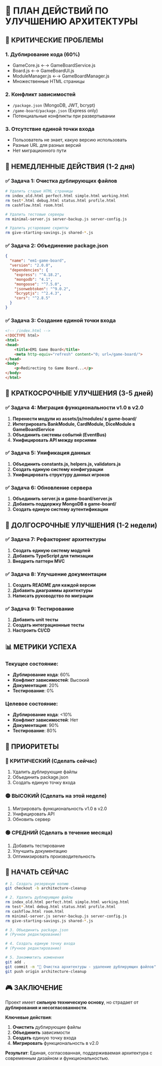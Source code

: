 # 🎯 ПЛАН ДЕЙСТВИЙ ПО УЛУЧШЕНИЮ АРХИТЕКТУРЫ

## 🚨 КРИТИЧЕСКИЕ ПРОБЛЕМЫ

### 1. **Дублирование кода (60%)**
- GameCore.js ←→ GameBoardService.js
- Board.js ←→ GameBoardUI.js  
- ModuleManager.js ←→ GameBoardManager.js
- Множественные HTML страницы

### 2. **Конфликт зависимостей**
- `/package.json` (MongoDB, JWT, bcrypt)
- `/game-board/package.json` (Express only)
- Потенциальные конфликты при развертывании

### 3. **Отсутствие единой точки входа**
- Пользователь не знает, какую версию использовать
- Разные URL для разных версий
- Нет миграционного пути

## 🎯 НЕМЕДЛЕННЫЕ ДЕЙСТВИЯ (1-2 дня)

### ✅ Задача 1: Очистка дублирующих файлов
```bash
# Удалить старые HTML страницы
rm index_old.html perfect.html simple.html working.html
rm test*.html debug.html status.html profile.html
rm cashflow.html room.html

# Удалить тестовые серверы
rm minimal-server.js server-backup.js server-config.js

# Удалить устаревшие скрипты
rm give-starting-savings.js shared-*.js
```

### ✅ Задача 2: Объединение package.json
```json
{
  "name": "em1-game-board",
  "version": "2.0.0",
  "dependencies": {
    "express": "^4.18.2",
    "mongodb": "4.1",
    "mongoose": "^7.5.0",
    "jsonwebtoken": "^9.0.2",
    "bcryptjs": "^2.4.3",
    "cors": "^2.8.5"
  }
}
```

### ✅ Задача 3: Создание единой точки входа
```html
<!-- /index.html -->
<!DOCTYPE html>
<html>
<head>
    <title>EM1 Game Board</title>
    <meta http-equiv="refresh" content="0; url=/game-board/">
</head>
<body>
    <p>Redirecting to Game Board...</p>
</body>
</html>
```

## 🔄 КРАТКОСРОЧНЫЕ УЛУЧШЕНИЯ (3-5 дней)

### ✅ Задача 4: Миграция функциональности v1.0 в v2.0
1. **Перенести модули из assets/js/modules/ в game-board/**
2. **Интегрировать BankModule, CardModule, DiceModule в GameBoardService**
3. **Объединить системы событий (EventBus)**
4. **Унифицировать API между версиями**

### ✅ Задача 5: Унификация данных
1. **Объединить constants.js, helpers.js, validators.js**
2. **Создать единую систему конфигурации**
3. **Унифицировать структуру данных игроков**

### ✅ Задача 6: Обновление сервера
1. **Объединить server.js и game-board/server.js**
2. **Добавить поддержку MongoDB в game-board/**
3. **Создать единую систему аутентификации**

## 🎨 ДОЛГОСРОЧНЫЕ УЛУЧШЕНИЯ (1-2 недели)

### ✅ Задача 7: Рефакторинг архитектуры
1. **Создать единую систему модулей**
2. **Добавить TypeScript для типизации**
3. **Внедрить паттерн MVC**

### ✅ Задача 8: Улучшение документации
1. **Создать README для каждой версии**
2. **Добавить диаграммы архитектуры**
3. **Написать руководство по миграции**

### ✅ Задача 9: Тестирование
1. **Добавить unit тесты**
2. **Создать интеграционные тесты**
3. **Настроить CI/CD**

## 📊 МЕТРИКИ УСПЕХА

### Текущее состояние:
- **Дублирование кода**: 60%
- **Конфликт зависимостей**: Высокий
- **Документация**: 20%
- **Тестирование**: 0%

### Целевое состояние:
- **Дублирование кода**: <10%
- **Конфликт зависимостей**: Нет
- **Документация**: 90%
- **Тестирование**: 80%

## 🎯 ПРИОРИТЕТЫ

### 🔴 КРИТИЧЕСКИЙ (Сделать сейчас)
1. Удалить дублирующие файлы
2. Объединить package.json
3. Создать единую точку входа

### 🟡 ВЫСОКИЙ (Сделать на этой неделе)
1. Мигрировать функциональность v1.0 в v2.0
2. Унифицировать API
3. Обновить сервер

### 🟢 СРЕДНИЙ (Сделать в течение месяца)
1. Добавить тестирование
2. Улучшить документацию
3. Оптимизировать производительность

## 🚀 НАЧАТЬ СЕЙЧАС

```bash
# 1. Создать резервную копию
git checkout -b architecture-cleanup

# 2. Удалить дублирующие файлы
rm index_old.html perfect.html simple.html working.html
rm test*.html debug.html status.html profile.html
rm cashflow.html room.html
rm minimal-server.js server-backup.js server-config.js
rm give-starting-savings.js shared-*.js

# 3. Объединить package.json
# (Ручное редактирование)

# 4. Создать единую точку входа
# (Ручное редактирование)

# 5. Закоммитить изменения
git add .
git commit -m "🧹 Очистка архитектуры - удаление дублирующих файлов"
git push origin architecture-cleanup
```

## 🎮 ЗАКЛЮЧЕНИЕ

Проект имеет **сильную техническую основу**, но страдает от **дублирования и несогласованности**. 

**Ключевые действия**:
1. **Очистить** дублирующие файлы
2. **Объединить** зависимости
3. **Создать** единую точку входа
4. **Мигрировать** функциональность в v2.0

**Результат**: Единая, согласованная, поддерживаемая архитектура с современным дизайном и функциональностью.










